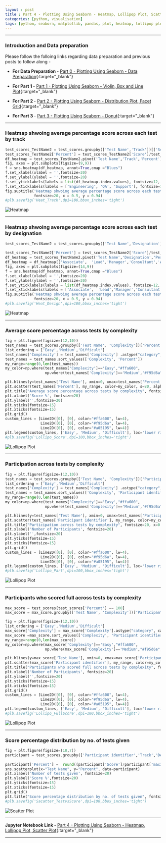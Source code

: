 ```yaml
---
layout : post
title : Part 4 - Plotting Using Seaborn - Heatmap, Lollipop Plot, Scatter Plot
categories: [python, visualisation]
tags: [python, seaborn, matplotlib, pandas, plot, heatmap, lollipop plot, scatter plot]
---
```


---
### Introduction and Data preparation
Please follow the folloing links regarding data preparation and previous posts to follow along -

* <b> For Data Preparation </b>  - [Part 0 - Plotting Using Seaborn - Data Preparation](/python/visualisation/2019/08/20/Plotting-Seaborn-Data-Preparation.html){:target="_blank"}

* <b> For Part 1 </b> - [Part 1 - Plotting Using Seaborn - Violin, Box and Line Plot](/python/visualisation/2019/08/21/Plotting-Seaborn-Violin-Box-Line.html){:target="_blank"}

* <b> For Part 2 </b> - [Part 2 - Plotting Using Seaborn - Distribution Plot, Facet Grid](/python/visualisation/2019/08/23/Plotting-Seaborn-Distribution-Facet-Grid.html){:target="_blank"}

* <b> For Part 3 </b> - [Part 3 - Plotting Using Seaborn - Donut](/python/visualisation/2019/08/23/Plotting-Seaborn-Donut.html){:target="_blank"}

---

### Heatmap shwoing average percentage score across each test by track

```python
test_scores_TestName2 = test_scores.groupby(['Test Name','Track'])[['Score','maximum_score']].mean().reset_index().sort_values(by=['maximum_score','Score'])
test_scores_TestName2['Percent'] = test_scores_TestName2['Score']/test_scores_TestName2['maximum_score']
df_heatmap = test_scores_TestName2.pivot('Test Name','Track','Percent')
fig, axes = plt.subplots(figsize=(9,9))
f = sns.heatmap(df_heatmap, annot=True,cmap ="Blues")
f.set_xlabel(xlabel = '',fontsize=20)
f.set_ylabel(ylabel = '',fontsize=20)
f.set_yticklabels(labels = list(df_heatmap.index.values), fontsize=12, rotation = 360)
f.set_xticklabels(labels = ['Engineering', 'QA', 'Support'], fontsize=12, rotation =360)
fig.suptitle('Heatmap shwoing average percentage score across each test by track', 
             fontsize=20, x = 0.5, y = 0.94)
#plb.savefig('Heat_Track',dpi=100,bbox_inches='tight')  
```

<!--break-->

![Heatmap](/static/img/posts/python/2019-08-23-Plotting-Seaborn-Heatmap-Lollipop/output_6_1.png "Heatmap shwoing average percentage score across each test by track")

---

### Heatmap shwoing average percentage score across each test by designation

```python
test_scores_TestName2 = test_scores.groupby(['Test Name','Designation'])[['Score','maximum_score']].mean().reset_index().sort_values(
                                                                                                    by=['maximum_score','Score'])
test_scores_TestName2['Percent'] = test_scores_TestName2['Score']/test_scores_TestName2['maximum_score']
df_heatmap = test_scores_TestName2.pivot('Test Name','Designation','Percent')
df_heatmap = df_heatmap[['Associate',  'Lead','Manager','Consultant','Associate Director and above']]
fig, axes = plt.subplots(figsize=(14,9))
f = sns.heatmap(df_heatmap, annot=True,cmap ="Blues")
f.set_xlabel(xlabel = '',fontsize=20)
f.set_ylabel(ylabel = '',fontsize=20)
f.set_yticklabels(labels = list(df_heatmap.index.values), fontsize=12, rotation = 360)
f.set_xticklabels(labels = ['Associate',  'Lead','Manager','Consultant','Director & above'], fontsize=12, rotation =360)
fig.suptitle('Heatmap shwoing average percentage score across each test by designation', 
             fontsize=20, x = 0.5, y = 0.94)
#plb.savefig('Heat_Design',dpi=100,bbox_inches='tight')
```

![Heatmap](/static/img/posts/python/2019-08-23-Plotting-Seaborn-Heatmap-Lollipop/output_7_1.png "Heatmap shwoing average percentage score across each test by designation")

---

### Average score percentage across tests by complexity 

```python
fig = plt.figure(figsize=(12,10))
test_names = test_scores.groupby(['Test Name', 'Complexity'])['Percent'].mean().reset_index()
list_ordering = ['Easy','Medium','Difficult']  
test_names['Complexity'] = test_names['Complexity'] .astype("category", categories=list_ordering, ordered=True)
test_names = test_names.sort_values(['Complexity', 'Percent'])
my_range=range(0,len(test_names))
my_color=np.where(test_names['Complexity']=='Easy',"#ffa600",
                  np.where(test_names['Complexity']=='Medium',"#f95d6a","#a05195"))

plt.hlines(y=test_names['Test Name'], xmin=0, xmax=test_names['Percent'], color=my_color,linewidth=3, alpha =0.8)
plt.scatter(test_names['Percent'], my_range, color=my_color, s=80, alpha=1)
plt.title("Average score percentage across tests by complexity", fontsize=20, x=0.5,y=1.02)
plt.xlabel('Score %', fontsize=20)
plt.ylabel('',fontsize=20)
plt.yticks(fontsize=15)
plt.xticks(fontsize=15)
plt.grid()
custom_lines = [Line2D([0], [0], color="#ffa600", lw=4),
                Line2D([0], [0], color="#f95d6a", lw=4),
                Line2D([0], [0], color="#a05195", lw=4)]
plt.legend(custom_lines, ['Easy', 'Medium', 'Difficult'], loc='lower right')
#plb.savefig('Lollipo_Score',dpi=100,bbox_inches='tight')
```

![Lollipop Plot](/static/img/posts/python/2019-08-23-Plotting-Seaborn-Heatmap-Lollipop/output_9_1.png "Average score percentage across tests by complexity")

--- 

### Participation across tests by complexity


```python
fig = plt.figure(figsize=(12,10))
test_names = test_scores.groupby(['Test Name', 'Complexity'])['Participant identifier'].size().reset_index()
list_ordering = ['Easy','Medium','Difficult']  
test_names['Complexity'] = test_names['Complexity'] .astype("category", categories=list_ordering, ordered=True)
test_names = test_names.sort_values(['Complexity', 'Participant identifier'])
my_range=range(0,len(test_names))
my_color=np.where(test_names['Complexity']=='Easy',"#ffa600",
                  np.where(test_names['Complexity']=='Medium',"#f95d6a","#a05195"))

plt.hlines(y=test_names['Test Name'], xmin=0, xmax=test_names['Participant identifier'], color=my_color,linewidth=3, alpha =0.8)
plt.scatter(test_names['Participant identifier'], my_range, color=my_color, s=80, alpha=1)
plt.title("Participation across tests by complexity", fontsize=20, x=0.5,y=1.02)
plt.xlabel('Number of Participants', fontsize=20)
plt.ylabel('',fontsize=20)
plt.yticks(fontsize=15)
plt.xticks(fontsize=15)
plt.grid()
custom_lines = [Line2D([0], [0], color="#ffa600", lw=4),
                Line2D([0], [0], color="#f95d6a", lw=4),
                Line2D([0], [0], color="#a05195", lw=4)]
plt.legend(custom_lines, ['Easy', 'Medium', 'Difficult'], loc='lower right')
#plb.savefig('Lollipo_Part',dpi=100,bbox_inches='tight')
```

![Lollipop Plot](/static/img/posts/python/2019-08-23-Plotting-Seaborn-Heatmap-Lollipop/output_11_1.png "Participation across tests by complexity")

---

### Participants who scored full across tests by complexity

```python
max_score = test_scores[test_scores['Percent'] == 100]
max_score = max_score.groupby(['Test Name', 'Complexity'])['Participant identifier'].size().reset_index()

fig = plt.figure(figsize=(12,10))
list_ordering = ['Easy','Medium','Difficult']  
max_score['Complexity'] = max_score['Complexity'].astype("category", categories=list_ordering, ordered=True)
max_score =max_score.sort_values(['Complexity', 'Participant identifier'])
my_range=range(0,len(max_score))
my_color=np.where(max_score['Complexity']=='Easy',"#ffa600",
                  np.where(max_score['Complexity']=='Medium',"#f95d6a","#a05195"))

plt.hlines(y=max_score['Test Name'], xmin=0, xmax=max_score['Participant identifier'], color=my_color,linewidth=3, alpha =0.8)
plt.scatter(max_score['Participant identifier'], my_range, color=my_color, s=80, alpha=1)
plt.title("Participants who scored full across tests by complexity", fontsize=20, x=0.5,y=1.02)
plt.xlabel('Number of Participants', fontsize=20)
plt.ylabel('',fontsize=20)
plt.yticks(fontsize=15)
plt.xticks(fontsize=15)
plt.grid()
custom_lines = [Line2D([0], [0], color="#ffa600", lw=4),
                Line2D([0], [0], color="#f95d6a", lw=4),
                Line2D([0], [0], color="#a05195", lw=4)]
plt.legend(custom_lines, ['Easy', 'Medium', 'Difficult'], loc='lower right')
#plb.savefig('Lollipo_FullScore',dpi=100,bbox_inches='tight')
```

![Lollipop Plot](/static/img/posts/python/2019-08-23-Plotting-Seaborn-Heatmap-Lollipop/output_13_1.png "Participants who scored full across tests by complexity")

---

### Score percentage distribution by no. of tests given

```python
fig = plt.figure(figsize=(10,7))
participant = test_scores.groupby(['Participant identifier','Track','Designation']).agg({'Test Name':'size', 'Score':'sum',
                                                                               'maximum_score':'sum'}).reset_index()
participant['Percent'] =  round((participant['Score']/participant['maximum_score'])*100,2)
sns.scatterplot(x="Test Name", y="Percent", data=participant)
plt.xlabel('Number of tests given', fontsize=20)
plt.ylabel('Score %',fontsize=20)
plt.yticks(fontsize=15)
plt.xticks(fontsize=15)
plt.grid()
plt.title("Score percentage distribution by no. of tests given", fontsize=20, x=0.5,y=1.02)
#plb.savefig('Sacatter_TestvsScore',dpi=100,bbox_inches='tight')

```

![Scatter Plot](/static/img/posts/python/2019-08-23-Plotting-Seaborn-Heatmap-Lollipop/output_14_1.png "Participants who scored full across tests by complexity")

---
<b> Jupyter Notebook Link </b>   - [Part 4 - Plotting Using Seaborn - Heatmap, Lollipop Plot, Scatter Plot](https://nbviewer.jupyter.org/github/aakashkh/Sample-Jupyter-Notebooks/blob/master/Visualization%20With%20Seaborn/Test%20Names.ipynb){:target="_blank"}

---